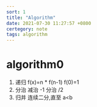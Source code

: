 ```yaml
---
sort: 1
title: "Algorithm"
date: 2021-07-30 11:27:57 +0800
certegory: note
tags: algorithm
---
```


# algorithm0

1. 递归
   f(x)=n \* f(n-1) f(0)=1
2. 分治
   减治 -1
   分治 /2
3. 归并
   连续二分,直至 a<b
